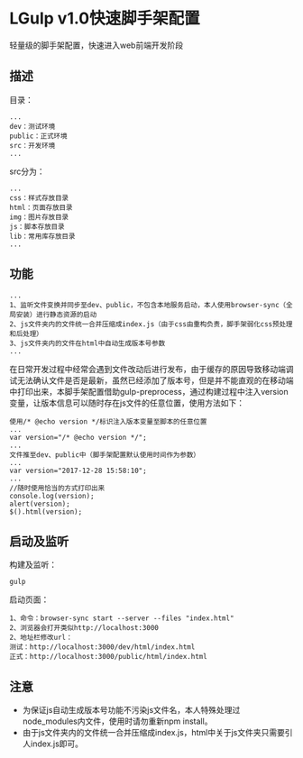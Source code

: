 LGulp v1.0快速脚手架配置
==========
轻量级的脚手架配置，快速进入web前端开发阶段
## 描述
目录：
```
...
dev：测试环境
public：正式环境
src：开发环境
...
```
src分为：
```
...
css：样式存放目录
html：页面存放目录
img：图片存放目录
js：脚本存放目录
lib：常用库存放目录
...
```
## 功能
```
...
1、监听文件变换并同步至dev、public，不包含本地服务启动，本人使用browser-sync（全局安装）进行静态资源的启动
2、js文件夹内的文件统一合并压缩成index.js（由于css由重构负责，脚手架弱化css预处理和后处理）
3、js文件夹内的文件在html中自动生成版本号参数
...
```
在日常开发过程中经常会遇到文件改动后进行发布，由于缓存的原因导致移动端调试无法确认文件是否是最新，虽然已经添加了版本号，但是并不能直观的在移动端中打印出来，本脚手架配置借助gulp-preprocess，通过构建过程中注入version变量，让版本信息可以随时存在js文件的任意位置，使用方法如下：
```
使用/* @echo version */标识注入版本变量至脚本的任意位置
...
var version="/* @echo version */";
...
文件推至dev、public中（脚手架配置默认使用时间作为参数）
...
var version="2017-12-28 15:58:10";
...
//随时使用恰当的方式打印出来
console.log(version);
alert(version);
$().html(version);
```
## 启动及监听
构建及监听：
```
gulp
```
启动页面：
```
1、命令：browser-sync start --server --files "index.html" 
2、浏览器会打开类似http://localhost:3000
2、地址栏修改url：
测试：http://localhost:3000/dev/html/index.html
正式：http://localhost:3000/public/html/index.html
```
## 注意
* 为保证js自动生成版本号功能不污染js文件名，本人特殊处理过node_modules内文件，使用时请勿重新npm install。
* 由于js文件夹内的文件统一合并压缩成index.js，html中关于js文件夹只需要引人index.js即可。

